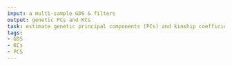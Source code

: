 ```yaml
---
input: a multi-sample GDS & filters
output: genetic PCs and KCs
task: estimate genetic principal components (PCs) and kinship coefficients (KCs)
tags:
- GDS
- KCs
- PCS
---
```

